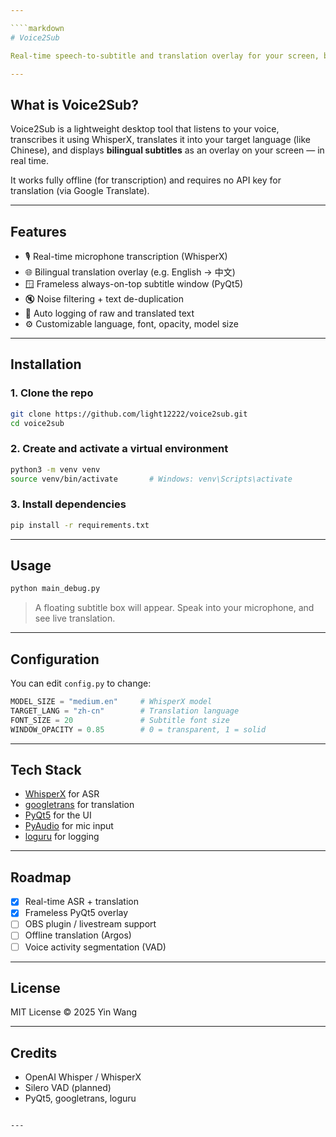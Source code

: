 ```yaml
---

````markdown
# Voice2Sub

Real-time speech-to-subtitle and translation overlay for your screen, built with WhisperX and PyQt5.

---
```


## What is Voice2Sub?

Voice2Sub is a lightweight desktop tool that listens to your voice, transcribes it using WhisperX, translates it into your target language (like Chinese), and displays **bilingual subtitles** as an overlay on your screen — in real time.

It works fully offline (for transcription) and requires no API key for translation (via Google Translate).

---

## Features

- 🎙️ Real-time microphone transcription (WhisperX)
- 🌐 Bilingual translation overlay (e.g. English → 中文)
- 🪟 Frameless always-on-top subtitle window (PyQt5)
- 🔇 Noise filtering + text de-duplication
- 📜 Auto logging of raw and translated text
- ⚙️ Customizable language, font, opacity, model size

---

## Installation

### 1. Clone the repo

```bash
git clone https://github.com/light12222/voice2sub.git
cd voice2sub
````

### 2. Create and activate a virtual environment

```bash
python3 -m venv venv
source venv/bin/activate       # Windows: venv\Scripts\activate
```

### 3. Install dependencies

```bash
pip install -r requirements.txt
```

---

## Usage

```bash
python main_debug.py
```

> A floating subtitle box will appear. Speak into your microphone, and see live translation.

---

## Configuration

You can edit `config.py` to change:

```python
MODEL_SIZE = "medium.en"     # WhisperX model
TARGET_LANG = "zh-cn"        # Translation language
FONT_SIZE = 20               # Subtitle font size
WINDOW_OPACITY = 0.85        # 0 = transparent, 1 = solid
```

---

## Tech Stack

* [WhisperX](https://github.com/m-bain/whisperx) for ASR
* [googletrans](https://pypi.org/project/googletrans/) for translation
* [PyQt5](https://pypi.org/project/PyQt5/) for the UI
* [PyAudio](https://pypi.org/project/PyAudio/) for mic input
* [loguru](https://github.com/Delgan/loguru) for logging

---

## Roadmap

* [x] Real-time ASR + translation
* [x] Frameless PyQt5 overlay
* [ ] OBS plugin / livestream support
* [ ] Offline translation (Argos)
* [ ] Voice activity segmentation (VAD)

---

## License

MIT License © 2025 Yin Wang

---

## Credits

* OpenAI Whisper / WhisperX
* Silero VAD (planned)
* PyQt5, googletrans, loguru

````

---
